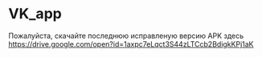 # VK_app
Пожалуйста, скачайте последнюю исправленую версию APK здесь
https://drive.google.com/open?id=1axpc7eLqct3S44zLTCcb2BdigkKPj1aK
